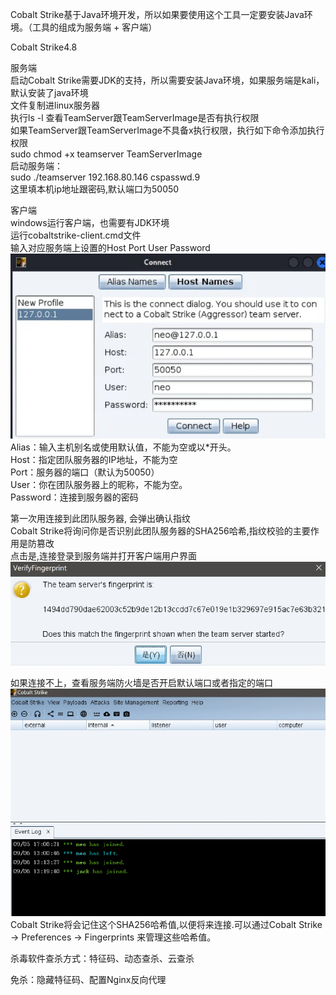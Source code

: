 Cobalt Strike基于Java环境开发，所以如果要使用这个工具一定要安装Java环境。（工具的组成为服务端 + 客户端）

Cobalt Strike4.8

服务端  
    启动Cobalt Strike需要JDK的支持，所以需要安装Java环境，如果服务端是kali，默认安装了java环境  
    文件复制进linux服务器  
    执行ls -l 查看TeamServer跟TeamServerImage是否有执行权限  
    如果TeamServer跟TeamServerImage不具备x执行权限，执行如下命令添加执行权限  
    sudo chmod +x teamserver TeamServerImage  
    启动服务端：  
    sudo ./teamserver 192.168.80.146 cspasswd.9  
    这里填本机ip地址跟密码,默认端口为50050  

客户端  
    windows运行客户端，也需要有JDK环境  
    运行cobaltstrike-client.cmd文件  
    输入对应服务端上设置的Host Port User Password  
    ![alt text](image-1.png)  
    Alias：输入主机别名或使用默认值，不能为空或以*开头。  
    Host：指定团队服务器的IP地址，不能为空  
    Port：服务器的端口（默认为50050）  
    User：你在团队服务器上的昵称，不能为空。  
    Password：连接到服务器的密码  

第一次用连接到此团队服务器, 会弹出确认指纹  
Cobalt Strike将询问你是否识别此团队服务器的SHA256哈希,指纹校验的主要作用是防篡改  
点击是,连接登录到服务端并打开客户端用户界面  
![alt text](image-2.png)  

如果连接不上，查看服务端防火墙是否开启默认端口或者指定的端口  
![alt text](image-4.png)  
Cobalt Strike将会记住这个SHA256哈希值,以便将来连接.可以通过Cobalt Strike -> Preferences -> Fingerprints 来管理这些哈希值。  

杀毒软件查杀方式：特征码、动态查杀、云查杀  

免杀：隐藏特征码、配置Nginx反向代理  
